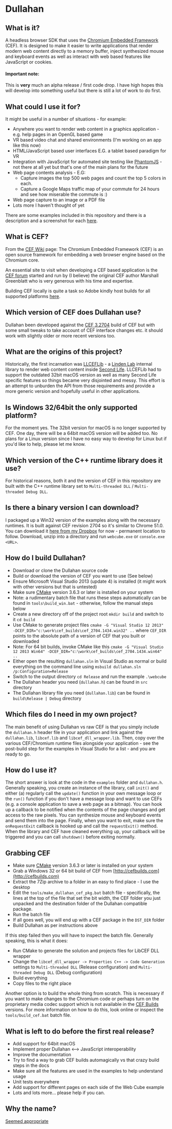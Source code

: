 # Dullahan

## What is it?

A headless browser SDK that uses the [Chromium Embedded Framework](https://en.wikipedia.org/wiki/Chromium_Embedded_Framework) (CEF). It is designed to make it easier to write applications that render modern web content directly to a memory buffer, inject synthesized mouse and keyboard events as well as interact with web based features like JavaScript or cookies.

#### **Important note**: 
This is __very__ much an alpha release / first code drop. I have high hopes this will develop into something useful but there is still a lot of work to do first.

## What could I use it for?

It might be useful in a number of situations - for example:

* Anywhere you want to render web content in a graphics application - e.g. help pages in an OpenGL based game
* VR based video chat and shared environments (I'm working on an app like this now)
* HTML/JavaScript based user interfaces E.G. a tablet based paradigm for VR
* Integration with JavaScript for automated site testing like [PhantomJS](http://phantomjs.org/) - not there at all yet but that's one of the main plans for the future
* Web page contents analysis - E.G:
  * Capture images the top 500 web pages and count the top 5 colors in each.
  * Capture a Google Maps traffic map of your commute for 24 hours and see how miserable the commute is :)
* Web page capture to an image or a PDF file
* Lots more I haven't thought of yet

There are some examples included in this repository and there is a description and a screenshot for each [here](./examples/README.md). 

## What is CEF?

From the [CEF Wiki](https://en.wikipedia.org/wiki/Chromium_Embedded_Framework) page: The Chromium Embedded Framework (CEF) is an open source framework for embedding a web browser engine based on the Chromium core. 

An essential site to visit when developing a CEF based application is the [CEF forum](http://magpcss.org/ceforum/) started and run by (I believe) the original CEF author Marshall Greenblatt who is very generous with his time and expertise.

Building CEF locally is quite a task so Adobe kindly host builds for all supported platforms [here](http://cefbuilds.com).

## Which version of CEF does Dullahan use?

Dullahan been developed against the [CEF 3.2704](https://cefbuilds.com) build of CEF but with some small tweaks to take account of CEF interface changes etc. it should work with slightly older or more recent versions too.

## What are the origins of this project?

Historically, the first incarnation was [LLCEFLib](https://bitbucket.org/lindenlab/3p-llceflib) - a [Linden Lab](http://lindenlab.com) internal library to render web content content inside [Second Life](http://secondlife.com). LLCEFLib had to support the outdated 32bit macOS version as well as many Second Life specific features so things became very disjointed and messy. This effort is an attempt to unburden the API from those requirements and provide a more generic version and hopefully useful in other applications.

## Is Windows 32/64bit the only supported platform?

For the moment yes. The 32bit version for macOS is no longer supported by CEF. One day, there will be a 64bit macOS version will be added too. No plans for a Linux version since I have no easy way to develop for Linux but if you'd like to help, please let me know.

## Which version of the C++ runtime library does it use?

For historical reasons, both it and the version of CEF in this repository are built with the C++ runtime library set to `Multi-threaded DLL` /  `Multi-threaded Debug DLL`. 

## Is there a binary version I can download? ##

I packaged up a Win32 version of the examples along with the necessary runtimes. It is built against CEF revision 2704 so it's similar to Chrome 51.0. You can download it [here from my Dropbox](https://dl.dropboxusercontent.com/u/1109/dullahan_bin_examples-1.1.507-win32.zip) for now - permanent location to follow. Download, unzip into a directory and run `webcube.exe` or `console.exe <URL>`.

## How do I build Dullahan?

* Download or clone the Dullahan source code
* Build or download the version of CEF you want to use (See below)
* Ensure Microsoft Visual Studio 2013 (update 4) is installed (it might work with other versions but that is untested)
* Make sure [CMake](https://cmake.org/) version 3.6.3 or later is installed on your system
* Note: a rudimentary batch file that runs these steps automatically can be found in `tools\build_win.bat` - otherwise, follow the manual steps below
* Create a new directory off of the project root `mkdir build` and switch to it `cd build`
* Use CMake to generate project files `cmake -G "Visual Studio 12 2013" -DCEF_DIR="c:\work\cef_builds\cef_2704.1434.win32" ..` where `CEF_DIR` points to the absolute path of a version of CEF that you built or downloaded
* Note: For 64 bit builds, invoke CMake like this `cmake -G "Visual Studio 12 2013 Win64" -DCEF_DIR="c:\work\cef_builds\cef_2704.1434.win64" ..`
* Either open the resulting `dullahan.sln` in Visual Studio as normal or build everything on the command line using `msbuild dullahan.sln /p:Configuration=Release`
* Switch to the output directory `cd Release` and run the example `.\webcube`
* The Dullahan header you need (`dullahan.h`) can be found in `src` directory
* The Dullahan library file you need (`dullahan.lib`) can be found in `build\Release | Debug` directory

## Which files do I need in my own project?

The main benefit of using Dullahan vs raw CEF is that you simply include the `dullahan.h` header file in your application and link against the `dullahan.lib`, `libcef.lib` and `libcef_dll_wrapper.lib`. Then, copy over the various CEF/Chromium runtime files alongside your application - see the post-build step for the examples in Visual Studio for a list - and you are ready to go.

## How do I use it?

The short answer is look at the code in the `examples` folder and `dullahan.h`. Generally speaking, you create an instance of the library, call `init()` and either (a) regularly call the `update()` function in your own message loop or the `run()` function if you don't have a message loop and want to use CEFs (e.g. a console application to save a web page as a bitmap). You can hook up a callback to be notified when the contents of the page changes and get access to the raw pixels. You can synthesize mouse and keyboard events and send them into the page. Finally, when you want to exit, make sure the `onRequestExit` callback is hooked up and call the `requestExit()` method. When the library and CEF have cleaned everything up, your callback will be triggered and you can call `shutdown()` before exiting normally.

## Grabbing CEF

* Make sure [CMake](https://cmake.org/) version 3.6.3 or later is installed on your system
* Grab a Windows 32 or 64 bit build of CEF from [http://cefbuilds.com](http://cefbuilds.com)
* Extract the 7Zip archive to a folder in an easy to find place - I use the desktop
* Edit the `tools/make_dullahan_cef_pkg.bat` batch file - specifically, the lines at the top of the file that set the bit width, the CEF folder you just unpacked and the destination folder of the Dullahan compatible package.
* Run the batch file
* If all goes well, you will end up with a CEF package in the `DST_DIR` folder
* Build Dullahan as per instructions above

If this step failed then you will have to inspect the batch file. Generally speaking, this is what it does:

* Run CMake to generate the solution and projects files for LibCEF DLL wrapper
* Change the `libcef_dll_wrapper -> Properties C++ -> Code Generation` settings to `Multi-threaded DLL` (Release configuration) and `Multi-threaded Debug DLL` (Debug configuration) 
* Build everything
* Copy files to the right place

Another option is to build the whole thing from scratch. This is necessary if you want to make changes to the Chromium code or perhaps turn on the proprietary media codec support which is not available in the [CEF Builds](http://cefbuilds.com) versions. For more information on how to do this, look online or inspect the `tools/build_cef.bat` batch file.

## What is left to do before the first real release?

*   Add support for 64bit macOS
*   Implement proper Dullahan <--> JavaScript interoperability
*   Improve the documentation
*   Try to find a way to grab CEF builds automagically vs that crazy build steps in the docs
*   Make sure all the features are used in the examples to help understand usage
*   Unit tests everywhere
*   Add support for different pages on each side of the Web Cube example
*   Lots and lots more... please help if you can.

## Why the name?

[Seemed appropriate](https://www.google.com/search?q=dullahan)